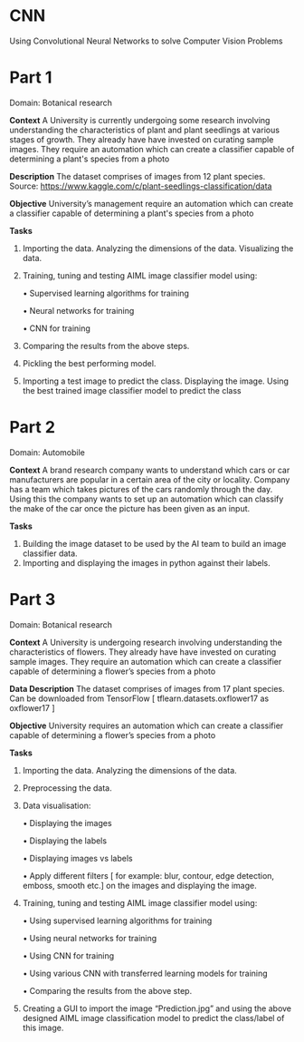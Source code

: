# CNN
Using Convolutional Neural Networks to solve Computer Vision Problems

# Part 1
Domain: Botanical research

**Context**
A University is currently undergoing some research involving understanding the characteristics of plant and plant seedlings at various stages of growth. They already have have invested on curating sample images. They require an automation which can create a classifier capable of determining a plant's species from a photo

**Description**
The dataset comprises of images from 12 plant species. Source: https://www.kaggle.com/c/plant-seedlings-classification/data

**Objective**
University’s management require an automation which can create a classifier capable of determining a plant's species from a photo

**Tasks**
1. Importing the data. Analyzing the dimensions of the data. Visualizing the data.
2. Training, tuning and testing AIML image classifier model using:

      • Supervised learning algorithms for training

      • Neural networks for training

      • CNN for training

3. Comparing the results from the above steps.
4. Pickling the best performing model.
5. Importing a test image to predict the class. Displaying the image. Using the best trained image classifier model to predict the class

# Part 2
Domain: Automobile

**Context** A brand research company wants to understand which cars or car manufacturers are popular in a certain area of the city or locality. Company has a team which takes pictures of the cars randomly through the day. Using this the company wants to set up an automation which can classify the make of the car once the picture has been given as an input.

**Tasks** 
1. Building the image dataset to be used by the AI team to build an image classifier data. 
2. Importing and displaying the images in python against their labels. 


# Part 3
Domain: Botanical research

**Context**
A University is undergoing research involving understanding the characteristics of flowers. They already have have invested on curating sample images. They require an automation which can create a classifier capable of determining a flower’s species from a photo

**Data Description** 
The dataset comprises of images from 17 plant species. Can be downloaded from TensorFlow [ tflearn.datasets.oxflower17 as oxflower17 ]

**Objective** 
University requires an automation which can create a classifier capable of determining a flower’s species from a photo 

**Tasks**
1. Importing the data. Analyzing the dimensions of the data.
2. Preprocessing the data.
3. Data visualisation:

      • Displaying the images
      
      • Displaying the labels
      
      • Displaying images vs labels
      
      • Apply different filters [ for example: blur, contour, edge detection, emboss, smooth etc.] on the images and displaying the image.
      
4. Training, tuning and testing AIML image classifier model using:

      • Using supervised learning algorithms for training
      
      • Using neural networks for training
      
      • Using CNN for training
      
      • Using various CNN with transferred learning models for training
      
      • Comparing the results from the above step.
      
5. Creating a GUI to import the image “Prediction.jpg” and using the above designed AIML image classification model to predict the class/label of this image.



